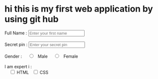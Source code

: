 <html>
     <head>
          <title>anil46.github.io</title>
    </head>
    <body> 
	    <h1>hi this is my first web application by using git hub</h1>
	    <label>Full Name : </label>
	           <input type="text" name  name="fname" id="name" placeholder="Enter your first name">
	    <br><br>
	    <label>Secret pin : </label>
	    <input type="number" name="spin" id="name" placeholder="Enter your secret pin">
	    <br><br>
	    <label>Gender : </label>
	    &nbsp;&nbsp;&nbsp;
	    <input type="radio" name="gender" id="male">
	    &nbsp;
	    <span id="male">Male</span>
	     &nbsp;&nbsp;&nbsp;
	    <input type="radio" name="gender" id="female">
	    &nbsp;
	    <span id="Female">Female</span>
	    <br><br>
		    <label>I am expert i : </label>
		    <br>
		     &nbsp;&nbsp;&nbsp;
		    <input type="checkbox" name="lang" id="HTML">
	    <span id="HTML">HTML</SPAN>
	     &nbsp;
	     <input type="checkbox" name="lang" id="CSS">
	    <span id="CSS">CSS</Span>
	    <br><br>
		    
	

